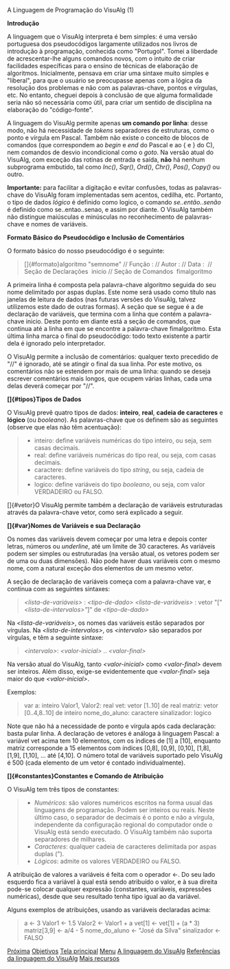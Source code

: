 A Linguagem de Programação do VisuAlg (1) 

**Introdução**

A linguagem que o VisuAlg interpreta é bem simples: é uma versão portuguesa dos pseudocódigos largamente utilizados nos livros de introdução à programação, conhecida como "Portugol". Tomei a liberdade de acrescentar-lhe alguns comandos novos, com o intuito de criar facilidades específicas para o ensino de técnicas de elaboração de algoritmos. Inicialmente, pensava em criar uma sintaxe muito simples e "liberal", para que o usuário se preocupasse apenas com a lógica da resolução dos problemas e não com as palavras-chave, pontos e vírgulas, etc. No entanto, cheguei depois à conclusão de que alguma formalidade seria não só necessária como útil, para criar um sentido de disciplina na elaboração do "código-fonte".

A linguagem do VisuAlg permite apenas **um comando por linha**: desse modo, não há necessidade de *tokens* separadores de estruturas, como o ponto e vírgula em Pascal. Também não existe o conceito de blocos de comandos (que correspondem ao *begin* e *end* do Pascal e ao { e } do C), nem comandos de desvio incondicional como o *goto*. Na versão atual do VisuAlg, com exceção das rotinas de entrada e saída, **não** há nenhum subprograma embutido, tal como *Inc()*, *Sqr()*, *Ord()*, *Chr()*, *Pos()*, *Copy()* ou outro.

**Importante:** para facilitar a digitação e evitar confusões, todas as palavras-chave do VisuAlg foram implementadas sem acentos, cedilha, etc. Portanto, o tipo de dados *lógico* é definido como logico, o comando *se..então..senão* é definido como se..entao..senao, e assim por diante. O VisuAlg também não distingue maiúsculas e minúsculas no reconhecimento de palavras-chave e nomes de variáveis.

**Formato Básico do Pseudocódigo e Inclusão de Comentários**

O formato básico do nosso pseudocódigo é o seguinte:

> []{#formato}algoritmo "semnome"
> // Função :
> // Autor :
> // Data : 
> // Seção de Declarações 
> inicio
> // Seção de Comandos 
> fimalgoritmo

A primeira linha é composta pela palavra-chave algoritmo seguida do seu nome delimitado por aspas duplas. Este nome será usado como título nas janelas de leitura de dados (nas futuras versões do VisuAlg, talvez utilizemos este dado de outras formas). A seção que se segue é a de declaração de variáveis, que termina com a linha que contém a palavra-chave inicio. Deste ponto em diante está a seção de comandos, que continua até a linha em que se encontre a palavra-chave fimalgoritmo. Esta última linha marca o final do pseudocódigo: todo texto existente a partir dela é ignorado pelo interpretador.

O VisuAlg permite a inclusão de comentários: qualquer texto precedido de "//" é ignorado, até se atingir o final da sua linha. Por este motivo, os comentários não se estendem por mais de uma linha: quando se deseja escrever comentários mais longos, que ocupem várias linhas, cada uma delas deverá começar por "//".

**[]{#tipos}Tipos de Dados**

O VisuAlg prevê quatro tipos de dados: **inteiro**, **real**, **cadeia
de caracteres** e **lógico** (ou *booleano*). As palavras-chave que os
definem são as seguintes (observe que elas não têm acentuação):

> - inteiro: define variáveis numéricas do tipo inteiro, ou seja, sem casas decimais.
> - real: define variáveis numéricas do tipo real, ou seja, com casas decimais.
> - caractere: define variáveis do tipo *string*, ou seja, cadeia de caracteres.
> - logico: define variáveis do tipo *booleano*, ou seja, com valor VERDADEIRO ou FALSO.

[]{#vetor}O VisuAlg permite também a declaração de variáveis estruturadas através da palavra-chave vetor, como será explicado a seguir.

**[]{#var}Nomes de Variáveis e sua Declaração**

Os nomes das variáveis devem começar por uma letra e depois conter letras, números ou *underline*, até um limite de 30 caracteres. As variáveis podem ser simples ou estruturadas (na versão atual, os vetores podem ser de uma ou duas dimensões). Não pode haver duas variáveis com o mesmo nome, com a natural exceção dos elementos de um mesmo vetor.

A seção de declaração de variáveis começa com a palavra-chave var, e continua com as seguintes sintaxes:

> *<lista-de-variáveis&gt;* : *<tipo-de-dado&gt;
> <lista-de-variáveis&gt;* : vetor
> "["*<lista-de-intervalos&gt;"*]" de *<tipo-de-dado&gt;*

Na *<lista-de-variáveis&gt;*, os nomes das variáveis estão separados por vírgulas. Na *<lista-de-intervalos&gt;*, os *<intervalo&gt;* são separados por vírgulas, e têm a seguinte sintaxe:

> *<intervalo&gt;*: *<valor-inicial&gt;* .. *<valor-final&gt;* 

Na versão atual do VisuAlg, tanto *<valor-inicial&gt;* como *<valor-final&gt;* devem ser inteiros. Além disso, exige-se evidentemente que *<valor-final&gt;* seja maior do que *<valor-inicial&gt;*.

Exemplos:

> var a: inteiro
> Valor1, Valor2: real
> vet: vetor [1..10] de real
> matriz: vetor [0..4,8..10] de inteiro
> nome_do_aluno: caractere
> sinalizador: logico

Note que não há a necessidade de ponto e vírgula após cada declaração: basta pular linha. A declaração de vetores é análoga à linguagem Pascal: a variável vet acima tem 10 elementos, com os índices de [1] a [10], enquanto matriz corresponde a 15 elementos com índices [0,8], [0,9], [0,10], [1,8], [1,9], [1,10], ... até [4,10]. O número total de variáveis suportado pelo VisuAlg é 500 (cada elemento de um vetor é contado individualmente).

**[]{#constantes}Constantes e Comando de Atribuição**

O VisuAlg tem três tipos de constantes:

> - *Numéricos*: são valores numéricos escritos na forma usual das linguagens de programação. Podem ser inteiros ou reais. Neste último caso, o separador de decimais é o ponto e não a vírgula, independente da configuração regional do computador onde o VisuAlg está sendo executado. O VisuAlg também não suporta separadores de milhares.
> - *Caracteres*: qualquer cadeia de caracteres delimitada por aspas duplas (").
> - *Lógicos*: admite os valores VERDADEIRO ou FALSO.

A atribuição de valores a variáveis é feita com o operador <-. Do seu lado esquerdo fica a variável à qual está sendo atribuído o valor, e à sua direita pode-se colocar qualquer expressão (constantes, variáveis, expressões numéricas), desde que seu resultado tenha tipo igual ao da variável.

Alguns exemplos de atribuições, usando as variáveis declaradas acima:

> a <- 3
> Valor1 <- 1.5
> Valor2 <- Valor1 + a
> vet[1] <- vet[1] + (a * 3)
> matriz[3,9] <- a/4 - 5
> nome_do_aluno <- "José da Silva"
> sinalizador <- FALSO

[Próxima](linguagem2.htm.md)
[Objetivos](objetivos.htm.md)
[Tela principal](telaprin.htm.md)
[Menu](menu.htm.md)
[A linguagem do VisuAlg](linguagem.htm.md)
[Referências da linguagem do VisuAlg](refer.htm.md)
[Mais recursos](autocomp.htm.md)
